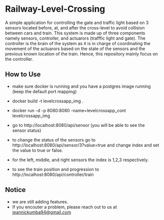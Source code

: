 

# Railway-Level-Crossing

A simple application for controlling the gate and traffic light based on 3 sensors located before, at, and after the cross-level to avoid collision between cars and train. This system is made up of three components namely sensors, controller, and actuarors (trafffic light and gate). The controller is the brain of the system as it is in charge of coordinating the movement of the actuarors based on the state of the sensors and the previous known location of the train. Hence, this repository mainly focus on the controller. 


## How to Use

- make sure docker is running and you have a postgres image running (keep the default port mapping)

- docker build -t levelcrossapp_img .
- docker run -d -p 8080:8080 -name=levelcrossapp_cont levelcrossapp_img
- go to http://localhost:8080/api/sensor (you will be able to see the sensor status)
- to change the status of the sensors go to http://localhost:8080/api/sensor/3?value=true and change index and set the value to true or false.
- for the left, middle, and right sensors the index is 1,2,3 respectively.
- to see the train position and progression to http://localhost:8080/api/controller/train

## Notice
- we are still adding features.
- If you encouter a problem, please reach out to us at jeannickumba94@gmail.com


